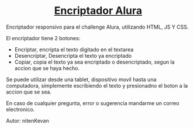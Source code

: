 <u> <h1 align="center"> Encriptador Alura </h1></u>

Encriptador responsivo para el challenge Alura, utilizando HTML, JS Y CSS.

El encriptador tiene 2 botones:
- Encriptar, encripta el texto digitado en el textarea
- Desencriptar, Desencripta el texto ya encriptado
- Copiar, copia el texto ya sea encriptado o desencriptado, segun la accion que se haya hecho.

Se puede utilizar desde una tablet, dispositivo movil hasta una computadora, simplemente escribiendo el texto y presionadno el boton a la accion que se sea.

En caso de cualquier pregunta, error o sugerencia mandarme un correo electronico.

Autor: nitenKevan
